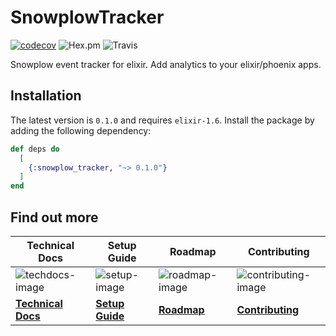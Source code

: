 # SnowplowTracker

[![codecov](https://codecov.io/gh/scripbox/snowplow-elixir-tracker/branch/master/graph/badge.svg)](https://codecov.io/gh/scripbox/snowplow-elixir-tracker) ![Hex.pm](https://img.shields.io/hexpm/dt/snowplow_tracker.svg) ![Travis](https://img.shields.io/travis/scripbox/snowplow-elixir-tracker.svg)


Snowplow event tracker for elixir. Add analytics to your elixir/phoenix apps.

## Installation

The latest version is ```0.1.0``` and requires ```elixir-1.6```. Install the package by adding the following dependency:


```elixir
def deps do
  [
    {:snowplow_tracker, "~> 0.1.0"}
  ]
end
```

## Find out more

| Technical Docs                  | Setup Guide               | Roadmap                 | Contributing                      |
|---------------------------------|---------------------------|-------------------------|-----------------------------------|
| ![techdocs-image]          | ![setup-image]       | ![roadmap-image]   | ![contributing-image]        |
| **[Technical Docs][techdocs]** | **[Setup Guide][setup]** | **[Roadmap][roadmap]** | **[Contributing][contributing]** |

[techdocs-image]: https://d3i6fms1cm1j0i.cloudfront.net/github/images/techdocs.png
[setup-image]: https://d3i6fms1cm1j0i.cloudfront.net/github/images/setup.png
[roadmap-image]: https://d3i6fms1cm1j0i.cloudfront.net/github/images/roadmap.png
[contributing-image]:  https://d3i6fms1cm1j0i.cloudfront.net/github/images/contributing.png
[techdocs]: https://hexdocs.pm/snowplow_tracker/
[setup]: https://github.com/scripbox/snowplow-elixir-tracker/tree/master/#installation
[roadmap]: https://github.com/snowplow/snowplow/wiki/Product-roadmap
[contributing]: https://github.com/snowplow/snowplow/wiki/Contributing
